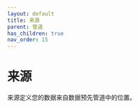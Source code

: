 ```yaml
---
layout: default
title: 来源
parent: 管道
has_children: true
nav_order: 15
---
```


# 来源

来源定义您的数据来自数据预先管道中的位置。

